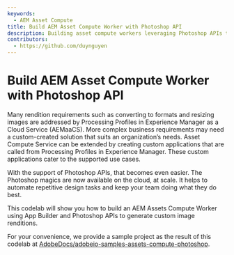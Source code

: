 ```yaml
---
keywords:
  - AEM Asset Compute
title: Build AEM Asset Compute Worker with Photoshop API
description: Building asset compute workers leveraging Photoshop APIs to generate custom renditions in AEM.
contributors: 
  - https://github.com/duynguyen 
---
```


# Build AEM Asset Compute Worker with Photoshop API

Many rendition requirements such as converting to formats and resizing images are addressed by Processing Profiles in Experience Manager as a Cloud Service (AEMaaCS). More complex business requirements may need a custom-created solution that suits an organization’s needs. Asset Compute Service can be extended by creating custom applications that are called from Processing Profiles in Experience Manager. These custom applications cater to the supported use cases.

With the support of Photoshop APIs, that becomes even easier. The Photoshop magics are now available on the cloud, at scale. It helps to automate repetitive design tasks and keep your team doing what they do best.

This codelab will show you how to build an AEM Assets Compute Worker using App Builder and Photoshop APIs to generate custom image renditions.

For your convenience, we provide a sample project as the result of this codelab at [AdobeDocs/adobeio-samples-assets-compute-photoshop](https://github.com/AdobeDocs/adobeio-samples-assets-compute-photoshop).  

